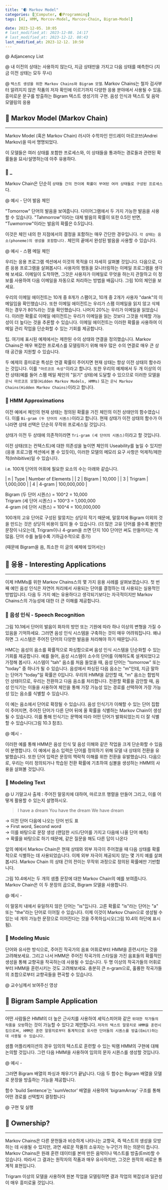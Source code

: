 ```yaml
---
title: "🌒 Markov Model"
categories: [💫Computer, 🌒Programming]
tags: [AI, HMM, Morcov-Model, Marcov-Chain, Bigram-Model]

date: 2023-12-05. 10:05
# last_modified_at: 2023-12-08. 14:17
# last_modified_at: 2023-12-12. 08:43
last_modified_at: 2023-12-12. 10:50
---
```


@ Adjancency List  

@ 내 이전의 상태는 사용하지 않는다, 지금 상태만을 가지고 다음 상태를 예측한다 (지금 이전 상태는 모두 무시)  

@ `텍스트 생성을 위한 Markov Chains와 Bigram 모델`. Markov Chains는 철자 검사부터 알려지지 않은 작품의 저자 확인에 이르기까지 다양한 응용 분야에서 사용될 수 있음. 흥미로운 문구를 방출하는 Bigram 텍스트 생성기의 구현. 음성 인식과 텍스트 및 음악 모델링의 응용  

## 💫 Markov Model (Markov Chain)

---

Markov Model (혹은 Markov Chain) 러시아 수학자인 안드레이 마르코브(Andrei Markov)을 따서 명명되었다.  

이 모델들은 여러 상태를 포함한 프로세스와, 이 상태들을 통과하는 경로들과 관련된 확률들을 묘사/설명하는데 아주 유용하다.  

### 🫧 _

Markov Chain은 단순히 `상태들 간의 전이에 확률이 부여된 여러 상태들로 구성된 프로세스`다.  

@ 예시 - 단어 발음 체인  

"Tomorrow" 단어의 발음을 보여줍니다. 다이어그램에서 두 가지 가능한 발음을 사용할 수 있습니다. "Tahmorrow"이라는 대체 발음의 확률이 또한 0.5인 반면, "Tuwmorrow"이라는 발음의 확률은 0.5입니다.  

이것은 체인 내의 한 지점에서의 결정을 포함하는 매우 간단한 경우입니다. `각 상태는 음소(phoneme)의 생성을 포함합니다.` 체인의 끝에서 완성된 발음을 사용할 수 있습니다.  

@ 예시 - 스팸 메일 체인  

우리는 응용 프로그램 섹션에서 이것의 목적을 더 자세히 살펴볼 것입니다. 다음으로, 다른 응용 프로그램을 살펴봅시다. 사용자의 행동을 모니터링하는 이메일 프로그램을 생각해 보세요. 이메일이 도착하면, 그것은 사용자가 이메일로 무엇을 하는지 관찰하고 이 정보를 사용하여 다음 이메일을 자동으로 처리하는 방법을 배웁니다. 그림 10의 체인을 보세요.  

우리의 이메일 에이전트는 10개 중 8개가 스팸이고, 10개 중 2개가 사용자 "dank"의 이메일임을 확인했습니다. 또한 이메일 에이전트는 우리가 스팸 이메일을 읽지 않고 삭제하는 경우가 80%라는 것을 확인했습니다. 나머지 20%는 우리가 이메일을 읽었습니다. 이러한 확률로 이메일 에이전트는 우리가 이메일을 읽는 것보다 그것을 삭제할 가능성이 더 높다는 것을 추론할 수 있습니다. 이메일 에이전트는 이러한 확률을 사용하여 이메일 관리 작업을 단순화할 수 있는 기회를 제공합니다.  

팁. 여기에 표시된 예제에서는 제한된 수의 상태와 연결을 정의했습니다. Markov Chains은 매우 복잡한 프로세스를 모델링하기 위해 매우 많은 수의 연결로 매우 큰 상태 공간을 지원할 수 있습니다.  

두 예제의 흥미로운 특성은 연결 확률이 주어지면 현재 상태는 항상 이전 상태의 함수라는 것입니다. 이를 `"마르코프 속성"`이라고 합니다. 또한 우리의 예제에서 두 개 이상의 이전 상태(예를 들어 스팸 메일 체인의 "읽기" 상태)에 도달할 수 있으므로 이러한 모델을 `은닉 마르코프 모델(Hidden Markov Models, HMMs)` 또는 `은닉 Markov Chains(Hidden Markov Chains)`이라고 합니다.  

### 🫧 HMM Approximations

이전 예에서 체인의 현재 상태는 정의된 확률을 가진 체인의 이전 상태만의 함수였습니다. 이를 `Bi-gram (두 단어의 시퀀스)`이라고 합니다. 현재 상태가 이전 상태의 함수가 아니라면 상태 선택은 단순히 무작위 프로세스일 것입니다.

상태가 이전 두 상태에 의존적이라면 `Tri-gram (세 단어의 시퀀스)`이라고 할 것입니다.  

이전 상태(또는 컨텍스트)에 대한 의존성을 높이면 체인의 Useability를 높일 수 있지만(응용 프로그램 섹션에서 볼 수 있듯이), 이러한 모델의 메모리 요구 사항은 억제적/제한적(Inhibitive)일 수 있습니다.

i.e. 100개 단어의 어휘에 필요한 요소의 수는 아래와 같습니다.  

| n | Type | Number of Elements |
| 2 | Bigram | 10,000 |
| 3 | Trigram | 1,000,000 |
| 4 | 4-gram | 100,000,000 |

Bigram (두 단어 시퀀스) = 100^2 = 10,000  
Trigram (세 단어 시퀀스) = 100^3 = 1,000,000  
4-gram (네 단어 시퀀스) = 100^4 = 100,000,000  

100개의 고유 단어로 구성된 말뭉치는 상당히 작기 때문에, 말뭉치에 Bigram 이외의 것을 만드는 것은 상당히 비용이 많이 들 수 있습니다. (더 많은 고유 단어를 쓸수록 볼만한 문장이 나오는데, Trigram이나 4-gram을 쓰면 단지 100 단어만 써도 만들어지는 게 많음. 단어 수를 늘릴수록 기하급수적으로 증가)  

(때문에 Bigram을 씀, 최소한 이 글의 예제에 있어서는)  

## 💫 응용 - Interesting Applications

---

이제 HMMs를 위한 Markov Chains스의 몇 가지 응용 사례를 살펴보겠습니다. 첫 번째 예인 음성 인식은 자연어 처리에서 사용되는 단어를 결정하는 데 사용되는 실용적인 방법입니다. 다음 두 가지 예는 유용하다고 생각되기보다는 자극적이지만 Markov Chains스의 가능성에 대한 더 큰 이해를 제공합니다.  

### 🫧 음성 인식 - Speech Recognition

그림 10.1에서 단어의 발음이 화자의 방언 또는 기원에 따라 하나 이상의 변형을 가질 수 있음을 기억하세요. 그러면 음성 인식 시스템을 구축하는 것이 매우 어려워집니다. 왜냐하면 그 시스템은 주어진 단어의 다양한 발음을 처리해야 하기 때문입니다.  

HMC는 음성의 음소를 확률적으로 파싱함으로써 음성 인식 시스템을 단순화할 수 있는 기회를 제공합니다. 예를 들어, 음성 시스템이 소수의 단어를 이해하도록 설계되었다고 가정해 봅시다. 시스템이 "tah" 음소를 처음 들었을 때, 음성 단어는 "tomorrow" 또는 "today" 중 하나가 될 수 있습니다. 음성에서 파싱된 다음 음소는 "m"인데, 지금 말하는 단어가 "today"일 확률은 0입니다. 우리의 HMM을 감안할 때, "m" 음소는 합법적인 상태이므로, 우리는 전환하고 다음 음소를 처리합니다. 전환할 확률을 감안할 때, 음성 인식기는 이들을 사용하여 체인을 통해 가장 가능성 있는 경로를 선택하여 가장 가능성 있는 음소를 식별할 수 있습니다.

이 예는 음소에서 단어로 확장될 수 있습니다. 음성 인식기가 이해할 수 있는 단어 집합이 주어지면, 주어진 단어가 다른 단어 뒤에 올 확률을 식별하는 Markov Chain이 생성될 수 있습니다. 이를 통해 인식기는 문맥에 따라 어떤 단어가 발화되었는지 더 잘 식별할 수 있습니다(그림 10.3 참조).

@ 예시 -  

이러한 예를 통해 HMM은 음성 인식 및 음성 이해와 같은 작업을 크게 단순화할 수 있음이 분명합니다. 이 예에서 음소 입력은 단어를 정의하기 위해 모델 내 상태의 전환을 유발했습니다. 또한 단어 입력은 문장의 맥락적 이해를 위한 전환을 유발했습니다. 다음으로, 우리는 미리 정의되거나 학습된 전환 확률에 기초하여 심볼을 생성하는 HMM의 사용을 살펴볼 것입니다.

### 🫧 Modeling Text

@ U 기말고사 출제 : 주어진 말뭉치에 대하여, 마르코프 행렬을 만들어 그리고, 이를 어떻게 활용할 수 있는지 설명하시오.  

> I have a dream
> You have the dream
> We have dream

→ 이전 단어 다음에 나오는 단어 빈도 표  
→ First word, Second word  
→ 이를 바탕으로 문장 생성 (랜덤한 시드/단어를 가지고 다음에 나올 단어 예측)  
→ 확률을 바탕으로 하기 때문에, 같은 질문을 해도 다른 답이 나온다  

앞의 예에서 Markov Chain은 현재 상태와 외부 자극이 주어졌을 때 다음 상태를 확률적으로 식별하는 데 사용되었습니다. 이제 외부 자극이 제공되지 않는 몇 가지 예를 살펴봅시다. Markov Chain 의 상태 간의 전이는 무작위 과정으로 정의된 확률에만 기반합니다.

그림 10.4에서는 두 개의 샘플 문장에 대한 Markov Chain의 예를 보여줍니다. Markov Chain은 이 두 문장의 곱으로, Bigram 모델을 사용합니다.

@ 예시 -  

이 말뭉치 내에서 유일하지 않은 단어는 "is"입니다. 고른 확률로 "is"라는 단어는 "a" 또는 "the"라는 단어로 이어질 수 있습니다. 이제 이것이 Markov Chain으로 생성될 수 있는 네 개의 가능한 문장으로 이어진다는 것을 주목하십시오(그림 10.4의 하단에 표시됨).

### 🫧 Modeling Music

단어와 유사한 방식으로, 주어진 작곡가의 음표 어휘로부터 HMM을 훈련시키는 것을 고려해보세요. 그리고 나서 HMM은 주어진 작곡가의 스타일을 가진 음표들의 확률적인 생성을 통해 교향곡을 작곡하는데 사용될 수 있습니다. 두 명 이상의 작곡가들의 어휘로부터 HMM을 훈련시키는 것도 고려해보세요. 충분히 큰 n-gram으로, 훌륭한 작곡가들의 조합으로부터 교향곡들을 편곡할 수 있습니다.  

@ 교수님께서 보여주신 영상  

## 💫 Bigram Sample Application

---

어떤 사람들은 HMM의 더 높은 근사치를 사용하여 셰익스피어와 같은 `위대한 작가들의 작품을 모방`하는 것이 가능할 수 있다고 제안합니다. `저자의 텍스트 말뭉치로 HMM을 훈련시킴으로써, HMM은 훈련 말뭉치로부터 통계적으로 유사한 단어들의 시퀀스를 방출(Emit)하는 데 사용될 수 있습니다.`  

샘플 어플리케이션의 경우 임의의 텍스트로 훈련할 수 있는 빅램 HMM의 구현에 대해 논의할 것입니다. 그런 다음 HMM을 사용하여 임의의 문자 시퀀스를 생성할 것입니다.  

@ 예시 -  

그러면 Bigram 배열의 파싱과 채우기가 끝납니다. 다음 두 함수는 Bigram 배열을 모델로 문장을 방출하는 기능을 제공합니다.

함수 'build Sentence'는 'sumVector' 배열을 사용하여 'bigramArray' 구조를 통해 어떤 경로를 선택할지 결정합니다  

@ 구현 및 실행  

## 💫 Ownership?

---

Markov Chains은 다른 문헌들과 비슷하게 나타나는 교향곡, 즉 텍스트의 생성을 모방하는 데 사용될 수 있지만, 과연 새로운 작품의 소유자는 누구인가 하는 의문이 듭니다. Markov Chains은 원래 훈련 데이터를 본떠 만든 음악이나 텍스트를 방출(Emit)할 수 있습니다. 따라서 그 결과는 원작자의 작품과 매우 유사하지만, 그것은 원작의 새로운 통계적 표현입니다.

Trigram 이상의 모델을 사용하여 원본 작업을 모델링하면 결과 작업의 복잡성과 일관성이 매우 흥미로울 것입니다.
